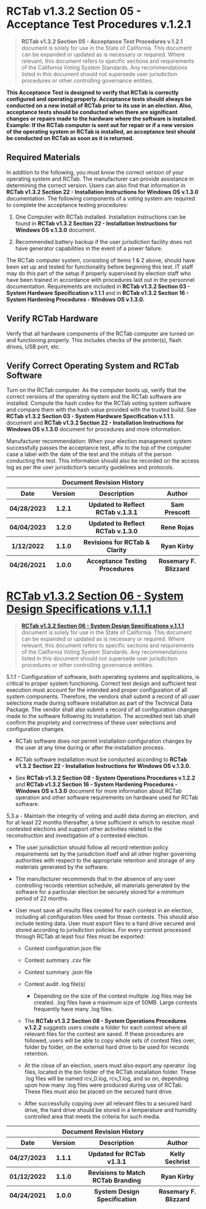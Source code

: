 # RCTab v1.3.2 Section 05 - Acceptance Test Procedures v.1.2.1

> **RCTab v1.3.2 Section 05 - Acceptance Test Procedures v.1.2.1**
> document is solely for use in the State of California. This document
> can be expanded or updated as is necessary or required. Where
> relevant, this document refers to specific sections and requirements
> of the California Voting System Standards. Any recommendations listed
> in this document should not supersede user jurisdiction procedures or
> other controlling governance entities.

**This Acceptance Test is designed to verify that RCTab is correctly
configured and operating properly. Acceptance tests should always be
conducted on a new install of RCTab prior to its use in an election.
Also, acceptance tests should be conducted when there are significant
changes or repairs made to the hardware where the software is installed.
Example: If the RCTab computer is sent out for repair or if a new
version of the operating system or RCTab is installed, an acceptance
test should be conducted on RCTab as soon as it is returned.**

## Required Materials

In addition to the following, you must know the correct version of your
operating system and RCTab. The manufacturer can provide assistance in
determining the correct version. Users can also find that information in
**RCTab v1.3.2 Section 22 - Installation Instructions for Windows OS
v.1.3.0** documentation. The following components of a voting system are
required to complete the acceptance testing procedures:

1.  One Computer with RCTab installed. Installation instructions can be
    found in **RCTab v1.3.2 Section 22 - Installation Instructions for
    Windows OS v.1.3.0** document.

2.  Recommended battery backup if the user jurisdiction facility does
    not have generator capabilities in the event of a power failure.

The RCTab computer system, consisting of items 1 & 2 above, should have
been set up and tested for functionality before beginning this test. IT
staff may do this part of the setup if properly supervised by election
staff who have been trained in accordance with procedures laid out in
the personnel documentation. Requirements are included in **RCTab v1.3.2
Section 03 - System Hardware Specification v.1.1.1** and in **RCTab
v1.3.2 Section 16 - System Hardening Procedures - Windows OS v.1.3.0.**

## Verify RCTab Hardware

Verify that all hardware components of the RCTab computer are turned on
and functioning properly. This includes checks of the printer(s), flash
drives, USB port, etc.

## Verify Correct Operating System and RCTab Software

Turn on the RCTab computer. As the computer boots up, verify that the
correct versions of the operating system and the RCTab software are
installed. Compute the hash codes for the RCTab voting system software
and compare them with the hash value provided with the trusted build.
See **RCTab v1.3.2 Section 03 - System Hardware Specification v.1.1.1.**
document and **RCTab v1.3.2 Section 22 - Installation Instructions for
Windows OS v.1.3.0** document for procedures and more information.

Manufacturer recommendation: When your election management system
successfully passes the acceptance test, affix to the top of the
computer case a label with the date of the test and the initials of the
person conducting the test. This information should also be recorded on
the access log as per the user jurisdiction’s security guidelines and
protocols.

<table>
<colgroup>
<col style="width: 15%" />
<col style="width: 11%" />
<col style="width: 48%" />
<col style="width: 25%" />
</colgroup>
<thead>
<tr class="header">
<th colspan="4"><strong>Document Revision History</strong></th>
</tr>
<tr class="odd">
<th><strong>Date</strong></th>
<th><strong>Version</strong></th>
<th><strong>Description</strong></th>
<th><strong>Author</strong></th>
</tr>
<tr class="header">
<th>04/28/2023</th>
<th>1.2.1</th>
<th>Updated to Reflect RCTab v.1.3.1</th>
<th>Sam Prescott</th>
</tr>
<tr class="odd">
<th>04/04/2023</th>
<th>1.2.0</th>
<th>Updated to Reflect RCTab v.1.3.0</th>
<th>Rene Rojas</th>
</tr>
<tr class="header">
<th>1/12/2022</th>
<th>1.1.0</th>
<th>Revisions for RCTab &amp; Clarity</th>
<th>Ryan Kirby</th>
</tr>
<tr class="odd">
<th>04/26/2021</th>
<th>1.0.0</th>
<th>Acceptance Testing Procedures</th>
<th>Rosemary F. Blizzard</th>
</tr>
</thead>
<tbody>
</tbody>
</table>

# [RCTab v1.3.2 Section 06 - System Design Specifications v.1.1.1](#rctab-v1.3.2-section-06---system-design-specifications-v.1.1.1)

> **[RCTab v1.3.2 Section 06 - System Design Specifications
> v.1.1.1](#rctab-v1.3.2-section-06---system-design-specifications-v.1.1.1)**
> document is solely for use in the State of California. This document
> can be expanded or updated as is necessary or required. Where
> relevant, this document refers to specific sections and requirements
> of the California Voting System Standards. Any recommendations listed
> in this document should not supersede user jurisdiction procedures or
> other controlling governance entities.

5.1.1 - Configuration of software, both operating systems and
applications, is critical to proper system functioning. Correct test
design and sufficient test execution must account for the intended and
proper configuration of all system components. Therefore, the vendors
shall submit a record of all user selections made during software
installation as part of the Technical Data Package. The vendor shall
also submit a record of all configuration changes made to the software
following its installation. The accredited test lab shall confirm the
propriety and correctness of these user selections and configuration
changes.

-   RCTab software does not permit installation configuration changes by
    the user at any time during or after the installation process.

-   RCTab software installation must be conducted according to **RCTab
    v1.3.2 Section 22 - Installation Instructions for Windows OS
    v.1.3.0.**

-   See **<span class="mark">RCTab v1.3.2 Section 08 - System Operations
    Procedures v.1.2.2</span>** and **<span class="mark">RCTab v1.3.2
    Section 16 - System Hardening Procedures - Windows OS
    v.1.3.0</span>** document for more information about RCTab operation
    and other software requirements on hardware used for RCTab software.

5.3.a - Maintain the integrity of voting and audit data during an
election, and for at least 22 months thereafter, a time sufficient in
which to resolve most contested elections and support other activities
related to the reconstruction and investigation of a contested election.

-   The user jurisdiction should follow all record retention policy
    requirements set by the jurisdiction itself and all other higher
    governing authorities with respect to the appropriate retention and
    storage of any materials generated by the software.

-   The manufacturer recommends that in the absence of any user
    controlling records retention schedule, all materials generated by
    the software for a particular election be securely stored for a
    minimum period of 22 months.

-   User must save all results files created for each contest in an
    election, including all configuration files used for those contests.
    This should also include testing data. User must export files to a
    hard drive secured and stored according to jurisdiction policies.
    For every contest processed through RCTab at least four files must
    be exported:

    -   Contest configuration.json file

    -   Contest summary .csv file

    -   Contest summary .json file

    -   Contest audit .log file(s)

        -   Depending on the size of the contest multiple .log files may
            be created. .log files have a maximum size of 50MB. Large
            contests frequently have many .log files.

    -   The **<span class="mark">RCTab v1.3.2 Section 08 - System
        Operations Procedures v.1.2.2</span>** suggests users create a
        folder for each contest where all relevant files for the contest
        are saved. If these procedures are followed, users will be able
        to copy whole sets of contest files over, folder by folder, on
        the external hard drive to be used for records retention.

    -   At the close of an election, users must also export any operator
        .log files, located in the bin folder of the RCTab installation
        folder. These .log files will be named rcv\_0.log, rcv\_1.log,
        and so on, depending upon how many .log files were produced
        during use of RCTab. These files must also be placed on the
        secured hard drive.

    -   After successfully copying over all relevant files to a secured
        hard drive, the hard drive should be stored in a temperature and
        humidity controlled area that meets the criteria for such media.

<table>
<colgroup>
<col style="width: 15%" />
<col style="width: 11%" />
<col style="width: 48%" />
<col style="width: 25%" />
</colgroup>
<thead>
<tr class="header">
<th colspan="4"><strong>Document Revision History</strong></th>
</tr>
<tr class="odd">
<th><strong>Date</strong></th>
<th><strong>Version</strong></th>
<th><strong>Description</strong></th>
<th><strong>Author</strong></th>
</tr>
<tr class="header">
<th>04/27/2023</th>
<th>1.1.1</th>
<th>Updated for RCTab v1.3.1</th>
<th>Kelly Sechrist</th>
</tr>
<tr class="odd">
<th>01/12/2022</th>
<th>1.1.0</th>
<th>Revisions to Match RCTab Branding</th>
<th>Ryan Kirby</th>
</tr>
<tr class="header">
<th>04/24/2021</th>
<th>1.0.0</th>
<th>System Design Specification</th>
<th>Rosemary F. Blizzard</th>
</tr>
</thead>
<tbody>
</tbody>
</table>

